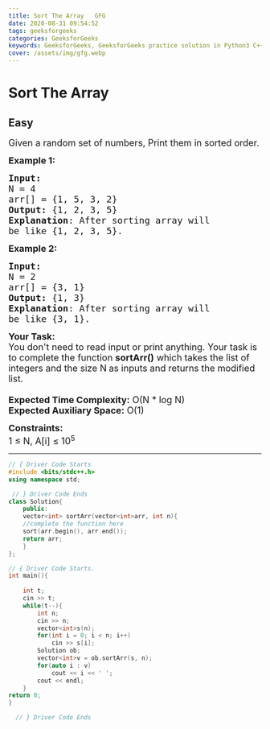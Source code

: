 ```yaml
---
title: Sort The Array   GFG
date: 2020-08-31 09:54:52
tags: geeksforgeeks
categories: GeeksforGeeks
keywords: GeeksforGeeks, GeeksforGeeks practice solution in Python3 C++ Java, Sort The Array - GFG solution
cover: /assets/img/gfg.webp
---
```



# Sort The Array
## Easy
<div class="problem-statement">
                <p></p><p><span style="font-size:18px">Given a random set of numbers, Print them in sorted order.</span></p>

<p><strong><span style="font-size:18px">Example 1:</span></strong></p>

<pre><span style="font-size:18px"><strong>Input:</strong>
N = 4
arr[] = {1, 5, 3, 2}
<strong>Output:</strong> {1, 2, 3, 5}
<strong>Explanation</strong>: After sorting array will 
be like {1, 2, 3, 5}.</span></pre>

<p><span style="font-size:18px"><strong>Example 2:</strong></span></p>

<pre><span style="font-size:18px"><strong>Input:</strong>
N = 2
arr[] = {3, 1}
<strong>Output:</strong> {1, 3}
<strong>Explanation</strong>: After sorting array will
be like {3, 1}.</span></pre>

<p><span style="font-size:18px"><strong>Your Task:&nbsp;&nbsp;</strong><br>
You don't need to read input or print anything. Your task is to complete the function&nbsp;<strong>sortArr()</strong>&nbsp;which takes the list of integers and the size N<strong>&nbsp;</strong>as inputs and returns the modified list.<br>
<br>
<strong>Expected Time Complexity:</strong>&nbsp;O(N * log N)<br>
<strong>Expected Auxiliary Space:</strong>&nbsp;O(1)</span></p>

<p><span style="font-size:18px"><strong>Constraints:</strong><br>
1 ≤ N, A[i] ≤ 10<sup>5</sup></span></p>
 <p></p>
            </div>

---




```cpp
// { Driver Code Starts
#include <bits/stdc++.h>
using namespace std;

 // } Driver Code Ends
class Solution{
    public:
    vector<int> sortArr(vector<int>arr, int n){
    //complete the function here
    sort(arr.begin(), arr.end());
    return arr;
    }
};

// { Driver Code Starts.
int main(){
    
    int t;
    cin >> t;
    while(t--){
        int n;
        cin >> n;
        vector<int>s(n);
        for(int i = 0; i < n; i++)
            cin >> s[i];
        Solution ob;
        vector<int>v = ob.sortArr(s, n);
        for(auto i : v)
            cout << i << ' ';
        cout << endl;
    }
return 0;
}

  // } Driver Code Ends
```
